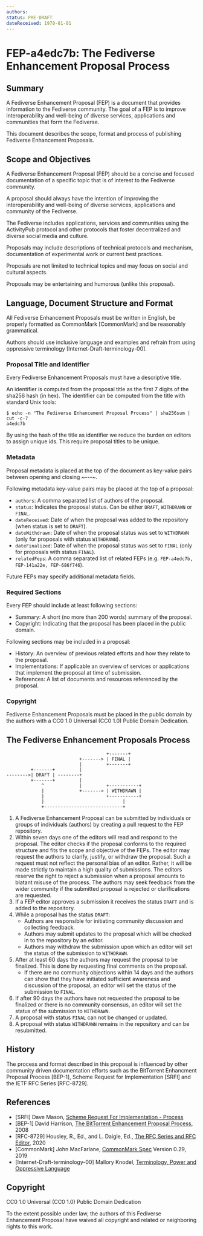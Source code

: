 ```yaml
---
authors:
status: PRE-DRAFT
dateReceived: 1970-01-01
---
```

# FEP-a4edc7b: The Fediverse Enhancement Proposal Process


## Summary

A Fediverse Enhancement Proposal (FEP) is a document that provides information to the Fediverse community. The goal of a FEP is to improve interoperability and well-being of diverse services, applications and communities that form the Fediverse.

This document describes the scope, format and process of publishing Fediverse Enhancement Proposals.


## Scope and Objectives

A Fediverse Enhancement Proposal (FEP) should be a concise and focused documentation of a specific topic that is of interest to the Fediverse community.

A proposal should always have the intention of improving the interoperability and well-being of diverse services, applications and community of the Fediverse.

The Fediverse includes applications, services and communities using the ActivityPub protocol and other protocols that foster decentralized and diverse social media and culture.

Proposals may include descriptions of technical protocols and mechanism, documentation of experimental work or current best practices.

Proposals are not limited to technical topics and may focus on social and cultural aspects.

Proposals may be entertaining and humorous (unlike this proposal).


## Language, Document Structure and Format

All Fediverse Enhancement Proposals must be written in English, be properly formatted as CommonMark [CommonMark] and be reasonably grammatical.

Authors should use inclusive language and examples and refrain from using oppressive terminology [Internet-Draft-terminology-00].

### Proposal Title and Identifier

Every Fediverse Enhancement Proposals must have a descriptive title.

An identifier is computed from the proposal title as the first 7 digits of the sha256 hash (in hex). The identifier can be computed from the title with standard Unix tools:

```
$ echo -n "The Fediverse Enhancement Proposal Process" | sha256sum | cut -c-7
a4edc7b
```

By using the hash of the title as identifier we reduce the burden on editors to assign unique ids. This require proposal titles to be unique.

### Metadata

Proposal metadata is placed at the top of the document as key-value pairs between opening and closing ~---~.

Following metadata key-value pairs may be placed at the top of a proposal:

- `authors`: A comma separated list of authors of the proposal.
- `status`: Indicates the proposal status. Can be either `DRAFT`, `WITHDRAWN` or `FINAL`.
- `dateReceived`: Date of when the proposal was added to the repository (when status is set to `DRAFT`).
- `dateWithdrawn`: Date of when the proposal status was set to `WITHDRAWN` (only for proposals with status `WITHDRAWN`).
- `dateFinalized`: Date of when the proposal status was set to `FINAL` (only for proposals with status `FINAL`).
- `relatedFeps`: A comma separated list of related FEPs (e.g. `FEP-a4edc7b, FEP-141a22e, FEP-686f746`).

Future FEPs may specify additional metadata fields.

### Required Sections

Every FEP should include at least following sections:

- Summary: A short (no more than 200 words) summary of the proposal.
- Copyright: Indicating that the proposal has been placed in the public domain.

Following sections may be included in a proposal:

- History: An overview of previous related efforts and how they relate to the proposal.
- Implementations: If applicable an overview of services or applications that implement the proposal at time of submission.
- References: A list of documents and resources referenced by the proposal.

### Copyright

Fediverse Enhancement Proposals must be placed in the public domain by the authors with a CC0 1.0 Universal (CC0 1.0) Public Domain Dedication.


## The Fediverse Enhancement Proposals Process

```
                                     +-------+
                           +-------> | FINAL | 
                           |         +-------+
         +-------+         |
-------->| DRAFT | --------+
         +-------+         |
             ^             |         +-----------+
             |             +-------> | WITHDRAWN |
             |                       +-----------+
             |                             |
             +-----------------------------+
```

1. A Fediverse Enhancement Proposal can be submitted by individuals or groups of individuals (authors) by creating a pull request to the FEP repository.
2. Within seven days one of the editors will read and respond to the proposal. The editor checks if the proposal conforms to the required structure and fits the scope and objective of the FEPs. The editor may request the authors to clarify, justify, or withdraw the proposal. Such a request must not reflect the personal bias of an editor. Rather, it will be made strictly to maintain a high quality of submissions. The editors reserve the right to reject a submission when a proposal amounts to blatant misuse of the process. The authors may seek feedback from the wider community if the submitted proposal is rejected or clarifications are requested.
3. If a FEP editor approves a submission it receives the status `DRAFT` and is added to the repository.
4. While a proposal has the status `DRAFT`:
   - Authors are responsible for initiating community discussion and collecting feedback.
   - Authors may submit updates to the proposal which will be checked in to the repository by an editor.
   - Authors may withdraw the submission upon which an editor will set the status of the submission to `WITHDRAWN`.
5. After at least 60 days the authors may request the proposal to be finalized. This is done by requesting final comments on the proposal.
   - If there are no community objections within 14 days and the authors can show that they have initiated sufficient awareness and discussion of the proposal, an editor will set the status of the submission to `FINAL`.
6. If after 90 days the authors have not requested the proposal to be finalized or there is no community consensus, an editor will set the status of the submission to `WITHDRAWN`.
7. A proposal with status `FINAL` can not be changed or updated.
8. A proposal with status `WITHDRAWN` remains in the repository and can be resubmitted.

## History

The process and format described in this proposal is influenced by other community driven documentation efforts such as the BitTorrent Enhancment Proposal Process [BEP-1], Scheme Request for Implementation [SRFI] and the IETF RFC Series [RFC-8729].


## References

- [SRFI] Dave Mason, [Scheme Request For Implementation - Process](https://srfi.schemers.org/srfi-process.html)
- [BEP-1] David Harrison, [The BitTorrent Enhancement Proposal Process](http://bittorrent.org/beps/bep_0001.html), 2008
- [RFC-8729] Housley, R., Ed., and L. Daigle, Ed., [The RFC Series and RFC Editor](https://www.rfc-editor.org/info/rfc8729), 2020
- [CommonMark] John MacFarlane, [CommonMark Spec](https://spec.commonmark.org/0.29/) Version 0.29, 2019
- [Internet-Draft-terminology-00] Mallory Knodel, [Terminology, Power and Oppressive Language](https://tools.ietf.org/id/draft-knodel-terminology-00.html)


## Copyright

CC0 1.0 Universal (CC0 1.0) Public Domain Dedication 

To the extent possible under law, the authors of this Fediverse Enhancement Proposal have waived all copyright and related or neighboring rights to this work.
